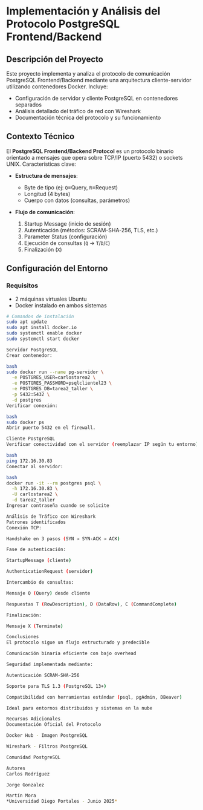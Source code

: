 # Implementación y Análisis del Protocolo PostgreSQL Frontend/Backend

## Descripción del Proyecto
Este proyecto implementa y analiza el protocolo de comunicación PostgreSQL Frontend/Backend mediante una arquitectura cliente-servidor utilizando contenedores Docker. Incluye:
- Configuración de servidor y cliente PostgreSQL en contenedores separados
- Análisis detallado del tráfico de red con Wireshark
- Documentación técnica del protocolo y su funcionamiento

## Contexto Técnico
El **PostgreSQL Frontend/Backend Protocol** es un protocolo binario orientado a mensajes que opera sobre TCP/IP (puerto 5432) o sockets UNIX. Características clave:

- **Estructura de mensajes**:
  - Byte de tipo (ej: `Q`=Query, `R`=Request)
  - Longitud (4 bytes)
  - Cuerpo con datos (consultas, parámetros)

- **Flujo de comunicación**:
  1. Startup Message (inicio de sesión)
  2. Autenticación (métodos: SCRAM-SHA-256, TLS, etc.)
  3. Parameter Status (configuración)
  4. Ejecución de consultas (`Q` → `T`/`D`/`C`)
  5. Finalización (`X`)

## Configuración del Entorno

### Requisitos
- 2 máquinas virtuales Ubuntu
- Docker instalado en ambos sistemas

```bash
# Comandos de instalación
sudo apt update
sudo apt install docker.io
sudo systemctl enable docker
sudo systemctl start docker

Servidor PostgreSQL
Crear contenedor:

bash
sudo docker run --name pg-servidor \
  -e POSTGRES_USER=carlostarea2 \
  -e POSTGRES_PASSWORD=psqlclientel23 \
  -e POSTGRES_DB=tarea2_taller \
  -p 5432:5432 \
  -d postgres
Verificar conexión:

bash
sudo docker ps
Abrir puerto 5432 en el firewall.

Cliente PostgreSQL
Verificar conectividad con el servidor (reemplazar IP según tu entorno):

bash
ping 172.16.30.83
Conectar al servidor:

bash
docker run -it --rm postgres psql \
  -h 172.16.30.83 \
  -U carlostarea2 \
  -d tarea2_taller
Ingresar contraseña cuando se solicite

Análisis de Tráfico con Wireshark
Patrones identificados
Conexión TCP:

Handshake en 3 pasos (SYN → SYN-ACK → ACK)

Fase de autenticación:

StartupMessage (cliente)

AuthenticationRequest (servidor)

Intercambio de consultas:

Mensaje Q (Query) desde cliente

Respuestas T (RowDescription), D (DataRow), C (CommandComplete)

Finalización:

Mensaje X (Terminate)

Conclusiones
El protocolo sigue un flujo estructurado y predecible

Comunicación binaria eficiente con bajo overhead

Seguridad implementada mediante:

Autenticación SCRAM-SHA-256

Soporte para TLS 1.3 (PostgreSQL 13+)

Compatibilidad con herramientas estándar (psql, pgAdmin, DBeaver)

Ideal para entornos distribuidos y sistemas en la nube

Recursos Adicionales
Documentación Oficial del Protocolo

Docker Hub - Imagen PostgreSQL

Wireshark - Filtros PostgreSQL

Comunidad PostgreSQL

Autores
Carlos Rodríguez

Jorge Gonzalez

Martín Mora
*Universidad Diego Portales - Junio 2025*
